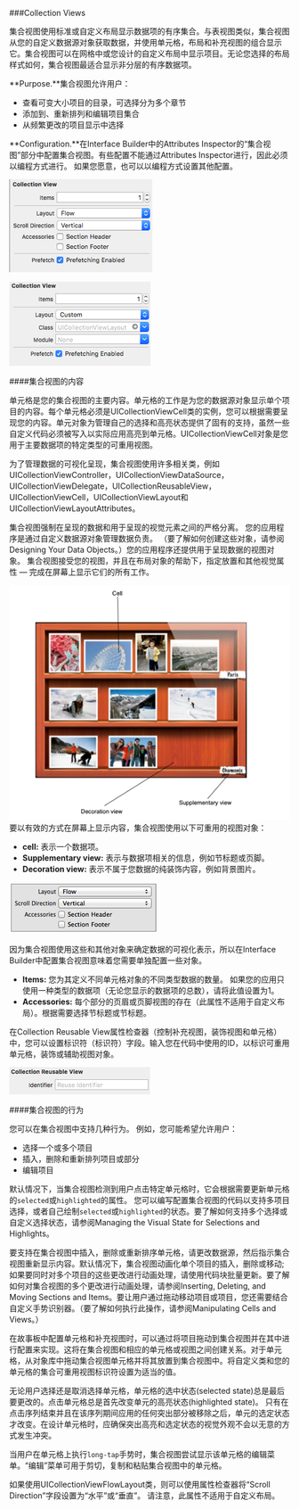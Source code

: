 ###Collection Views

集合视图使用标准或自定义布局显示数据项的有序集合。与表视图类似，集合视图从您的自定义数据源对象获取数据，并使用单元格，布局和补充视图的组合显示它。集合视图可以在网格中或您设计的自定义布局中显示项目。无论您选择的布局样式如何，集合视图最适合显示非分层的有序数据项。

**Purpose.**集合视图允许用户：
- 查看可变大小项目的目录，可选择分为多个章节
- 添加到、重新排列和编辑项目集合
- 从频繁更改的项目显示中选择

**Configuration.**在Interface Builder中的Attributes Inspector的“集合视图”部分中配置集合视图。有些配置不能通过Attributes Inspector进行，因此必须以编程方式进行。 如果您愿意，也可以以编程方式设置其他配置。

![](/assets/Snip20161104_12.png)    

![](/assets/Snip20161104_13.png)

####集合视图的内容

单元格是您的集合视图的主要内容。单元格的工作是为您的数据源对象显示单个项目的内容。每个单元格必须是UICollectionViewCell类的实例，您可以根据需要呈现您的内容。单元对象为管理自己的选择和高亮状态提供了固有的支持，虽然一些自定义代码必须被写入以实际应用高亮到单元格。UICollectionViewCell对象是您用于主要数据项的特定类型的可重用视图。

为了管理数据的可视化呈现，集合视图使用许多相关类，例如UICollectionViewController，UICollectionViewDataSource，UICollectionViewDelegate，UICollectionReusableView，UICollectionViewCell，UICollectionViewLayout和UICollectionViewLayoutAttributes。

集合视图强制在呈现的数据和用于呈现的视觉元素之间的严格分离。 您的应用程序是通过自定义数据源对象管理数据负责。 （要了解如何创建这些对象，请参阅Designing Your Data Objects。）您的应用程序还提供用于呈现数据的视图对象。 集合视图接受您的视图，并且在布局对象的帮助下，指定放置和其他视觉属性 — 完成在屏幕上显示它们的所有工作。

![](/assets/Snip20161103_9.png)
要以有效的方式在屏幕上显示内容，集合视图使用以下可重用的视图对象：

- **cell:** 表示一个数据项。
- **Supplementary view:** 表示与数据项相关的信息，例如节标题或页脚。
- **Decoration view:** 表示不属于您数据的纯装饰内容，例如背景图片。

![](/assets/Snip20161104_11.png)

因为集合视图使用这些和其他对象来确定数据的可视化表示，所以在Interface Builder中配置集合视图意味着您需要单独配置一些对象。

- **Items:** 您为其定义不同单元格对象的不同类型数据的数量。 如果您的应用只使用一种类型的数据项（无论您显示的数据项的总数），请将此值设置为1。
- **Accessories:** 每个部分的页眉或页脚视图的存在（此属性不适用于自定义布局）。根据需要选择节标题或节标题。

在Collection Reusable View属性检查器（控制补充视图，装饰视图和单元格）中，您可以设置标识符（标识符）字段。输入您在代码中使用的ID，以标识可重用单元格，装饰或辅助视图对象。

  ![](/assets/Snip20161104_14.png)

####集合视图的行为

您可以在集合视图中支持几种行为。 例如，您可能希望允许用户：
- 选择一个或多个项目
- 插入，删除和重新排列项目或部分
- 编辑项目

默认情况下，当集合视图检测到用户点击特定单元格时，它会根据需要更新单元格的`selected`或`highlighted`的属性。 您可以编写配置集合视图的代码以支持多项目选择，或者自己绘制`selected`或`highlighted`的状态。要了解如何支持多个选择或自定义选择状态，请参阅Managing the Visual State for Selections and Highlights。

要支持在集合视图中插入，删除或重新排序单元格，请更改数据源，然后指示集合视图重新显示内容。默认情况下，集合视图动画化单个项目的插入，删除或移动; 如果要同时对多个项目的这些更改进行动画处理，请使用代码块批量更新。要了解如何对集合视图的多个更改进行动画处理，请参阅Inserting, Deleting, and Moving Sections and Items。要让用户通过拖动移动项目或项目，您还需要结合自定义手势识别器。（要了解如何执行此操作，请参阅Manipulating Cells and Views。）

在故事板中配置单元格和补充视图时，可以通过将项目拖动到集合视图并在其中进行配置来实现。这将在集合视图和相应的单元格或视图之间创建关系。对于单元格，从对象库中拖动集合视图单元格并将其放置到集合视图中。将自定义类和您的单元格的集合可重用视图标识符设置为适当的值。

无论用户选择还是取消选择单元格，单元格的选中状态(selected state)总是最后要更改的。点击单元格总是首先改变单元的高亮状态(highlighted state)。 只有在点击序列结束并且在该序列期间应用的任何突出部分被移除之后，单元的选定状态才改变。在设计单元格时，应确保突出高亮和选定状态的视觉外观不会以无意的方式发生冲突。

当用户在单元格上执行`long-tap`手势时，集合视图尝试显示该单元格的编辑菜单。“编辑”菜单可用于剪切，复制和粘贴集合视图中的单元格。

如果使用UICollectionViewFlowLayout类，则可以使用属性检查器将“Scroll Direction”字段设置为“水平”或“垂直”。 请注意，此属性不适用于自定义布局。



